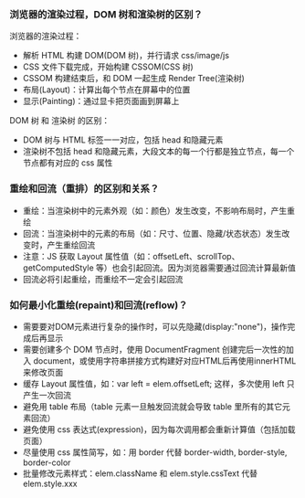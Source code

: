 ### 浏览器的渲染过程，DOM 树和渲染树的区别？

浏览器的渲染过程：

 - 解析 HTML 构建 DOM(DOM 树)，并行请求 css/image/js
 - CSS 文件下载完成，开始构建 CSSOM(CSS 树)
 - CSSOM 构建结束后，和 DOM 一起生成 Render Tree(渲染树)
 - 布局(Layout)：计算出每个节点在屏幕中的位置
 - 显示(Painting)：通过显卡把页面画到屏幕上

DOM 树 和 渲染树 的区别：

 - DOM 树与 HTML 标签一一对应，包括 head 和隐藏元素
 - 渲染树不包括 head 和隐藏元素，大段文本的每一个行都是独立节点，每一个节点都有对应的 css 属性



### 重绘和回流（重排）的区别和关系？

 - 重绘：当渲染树中的元素外观（如：颜色）发生改变，不影响布局时，产生重绘
 - 回流：当渲染树中的元素的布局（如：尺寸、位置、隐藏/状态状态）发生改变时，产生重绘回流
 - 注意：JS 获取 Layout 属性值（如：offsetLeft、scrollTop、getComputedStyle 等）也会引起回流。因为浏览器需要通过回流计算最新值
 - 回流必将引起重绘，而重绘不一定会引起回流



### 如何最小化重绘(repaint)和回流(reflow)？

 - 需要要对DOM元素进行复杂的操作时，可以先隐藏(display:"none")，操作完成后再显示
 - 需要创建多个 DOM 节点时，使用 DocumentFragment 创建完后一次性的加入 document，或使用字符串拼接方式构建好对应HTML后再使用innerHTML来修改页面
 - 缓存 Layout 属性值，如：var left = elem.offsetLeft; 这样，多次使用 left 只产生一次回流
 - 避免用 table 布局（table 元素一旦触发回流就会导致 table 里所有的其它元素回流）
 - 避免使用 css 表达式(expression)，因为每次调用都会重新计算值（包括加载页面）
 - 尽量使用 css 属性简写，如：用 border 代替 border-width, border-style, border-color
 -  批量修改元素样式：elem.className 和 elem.style.cssText 代替 elem.style.xxx

